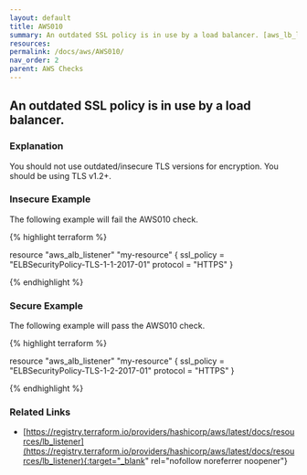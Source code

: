 ```yaml
---
layout: default
title: AWS010
summary: An outdated SSL policy is in use by a load balancer. [aws_lb_listener aws_alb_listener] 
resources: 
permalink: /docs/aws/AWS010/
nav_order: 2
parent: AWS Checks
---
```


## An outdated SSL policy is in use by a load balancer.

### Explanation


You should not use outdated/insecure TLS versions for encryption. You should be using TLS v1.2+. 



### Insecure Example

The following example will fail the AWS010 check.

{% highlight terraform %}

resource "aws_alb_listener" "my-resource" {
	ssl_policy = "ELBSecurityPolicy-TLS-1-1-2017-01"
	protocol = "HTTPS"
}

{% endhighlight %}



### Secure Example

The following example will pass the AWS010 check.

{% highlight terraform %}

resource "aws_alb_listener" "my-resource" {
	ssl_policy = "ELBSecurityPolicy-TLS-1-2-2017-01"
	protocol = "HTTPS"
}

{% endhighlight %}


### Related Links


- [https://registry.terraform.io/providers/hashicorp/aws/latest/docs/resources/lb_listener](https://registry.terraform.io/providers/hashicorp/aws/latest/docs/resources/lb_listener){:target="_blank" rel="nofollow noreferrer noopener"}

